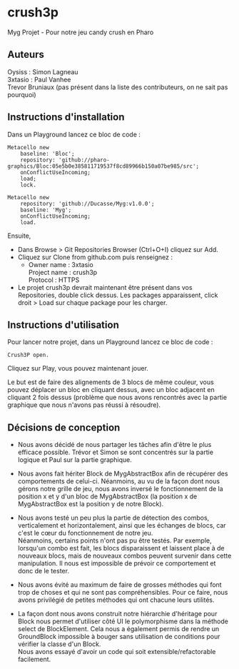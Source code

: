 # crush3p
Myg Projet - Pour notre jeu candy crush en Pharo

## Auteurs
Oysiss : Simon Lagneau  
3xtasio : Paul Vanhee  
Trevor Bruniaux (pas présent dans la liste des contributeurs, on ne sait pas pourquoi)  

## Instructions d'installation
Dans un Playground lancez ce bloc de code :
```
Metacello new
    baseline: 'Bloc';
    repository: 'github://pharo-graphics/Bloc:05e5b0e385811719537f8cd89966b150a07be985/src';
    onConflictUseIncoming;
    load;
    lock.

Metacello new
    repository: 'github://Ducasse/Myg:v1.0.0';
    baseline: 'Myg';
    onConflictUseIncoming;
    load.
```
Ensuite, 
- Dans Browse > Git Repositories Browser (Ctrl+O+I) cliquez sur Add.
- Cliquez sur Clone from github.com puis renseignez :  
    - Owner name : 3xtasio  
Project name : crush3p  
Protocol : HTTPS  
- Le projet crush3p devrait maintenant être présent dans vos Repositories, double click dessus. Les packages apparaissent, click droit > Load sur chaque package pour les charger.

## Instructions d'utilisation

Pour lancer notre projet, dans un Playground lancez ce bloc de code : 
```
Crush3P open.
```
Cliquez sur Play, vous pouvez maintenant jouer.  

Le but est de faire des alignements de 3 blocs de même couleur, vous pouvez déplacer un bloc en cliquant dessus, avec un bloc adjacent en cliquant 2 fois dessus (problème que nous avons rencontrés avec la partie graphique que nous n'avons pas réussi à résoudre).

## Décisions de conception

- Nous avons décidé de nous partager les tâches afin d'être le plus efficace possible. Trévor et Simon se sont concentrés sur la partie logique et Paul sur la partie graphique.

- Nous avons fait hériter Block de MygAbstractBox afin de récupérer des comportements de celui-ci. Néanmoins, au vu de la façon dont nous gérons notre grille de jeu, nous avons inversé le fonctionnement de la position x et y d'un bloc de MygAbstractBox (la position x de MygAbstractBox est la position y de notre Block).

- Nous avons testé un peu plus la partie de détection des combos, verticalement et horizontalement, ainsi que les échanges de blocs, car c'est le cœur du fonctionnement de notre jeu.  
Néanmoins, certains points n'ont pas pu être testés. Par exemple, lorsqu'un combo est fait, les blocs disparaissent et laissent place à de nouveaux blocs, mais de nouveaux combos peuvent survenir dans cette manipulation. Il nous est impossible de prévoir ce comportement et donc de le tester.

- Nous avons évité au maximum de faire de grosses méthodes qui font trop de choses et qui ne sont pas compréhensibles. Pour ce faire, nous avons privilégié de petites méthodes qui ont chacune leurs utilités.

- La façon dont nous avons construit notre hiérarchie d'héritage pour Block nous permet d'utiliser côté UI le polymorphisme dans la méthode select de BlockElement.
Cela nous a également permis de rendre un GroundBlock impossible à bouger sans utilisation de conditions pour vérifier la classe d'un Block.  
Nous avons essayé d'avoir un code qui soit extensible/refactorable facilement.